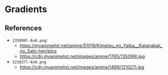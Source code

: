 # Gradients

## References

- `135099l-6x6.png`:
  - https://myanimelist.net/anime/51019/Kimetsu_no_Yaiba__Katanakaji_no_Sato-hen/pics
  - https://cdn.myanimelist.net/images/anime/1765/135099l.jpg
- `121027l-6x6.png`
  - https://cdn.myanimelist.net/images/anime/1499/121027l.jpg
